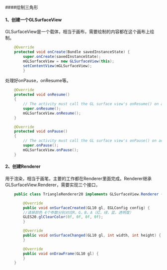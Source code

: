 ####绘制三角形
#### 1、创建一个GLSurfaceView
GLSurfaceView是一个载体，相当于画布，需要绘制的内容都在这个画布上绘制。
```java
    @Override
    protected void onCreate(Bundle savedInstanceState) {
        super.onCreate(savedInstanceState);
        mGLSurfaceView = new GLSurfaceView(this);
        setContentView(mGLSurfaceView);
        }
```
处理好onPause，onResume等。

```java
    @Override
    protected void onResume()
    {
        // The activity must call the GL surface view's onResume() on activity onResume().
        super.onResume();
        mGLSurfaceView.onResume();
    }

    @Override
    protected void onPause()
    {
        // The activity must call the GL surface view's onPause() on activity onPause().
        super.onPause();
        mGLSurfaceView.onPause();
    }
```

#### 2、创建Renderer

用于渲染，相当于画笔，主要的工作都在Renderer里面完成。Renderer继承GLSurfaceView.Renderer，需要实现三个接口，
```java
    public class TriangleRenderer20 implements GLSurfaceView.Renderer {

        @Override
        public void onSurfaceCreated(GL10 gl, EGLConfig config) {
        //请屏颜色 4个参数分别对应R，G，B，A（红，绿，蓝，透明度）
        GLES20.glClearColor(0f, 0f, 0f, 0f);
        }

        @Override
        public void onSurfaceChanged(GL10 gl, int width, int height) {
        }

        @Override
        public void onDrawFrame(GL10 gl) {
        }
    }
```
